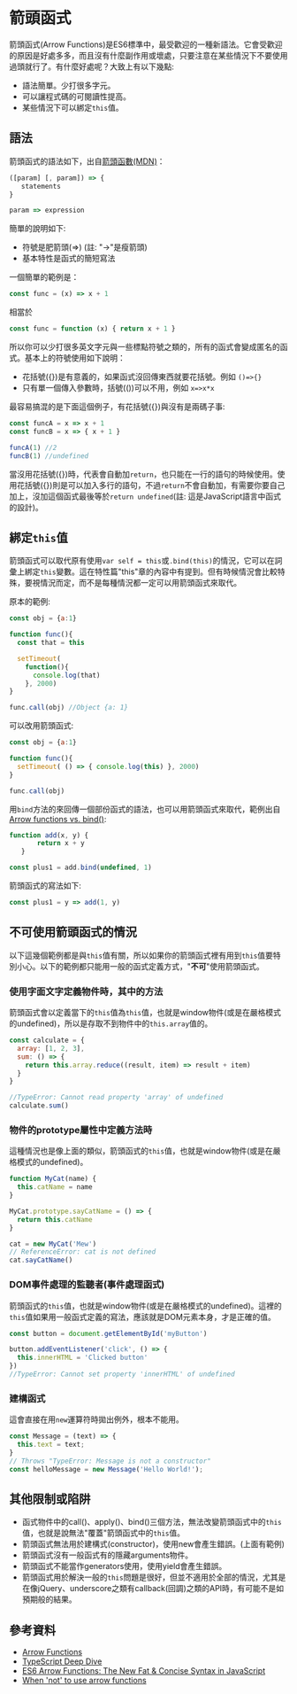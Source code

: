 # 箭頭函式

箭頭函式(Arrow Functions)是ES6標準中，最受歡迎的一種新語法。它會受歡迎的原因是好處多多，而且沒有什麼副作用或壞處，只要注意在某些情況下不要使用過頭就行了。有什麼好處呢？大致上有以下幾點:

- 語法簡單。少打很多字元。
- 可以讓程式碼的可閱讀性提高。
- 某些情況下可以綁定`this`值。

## 語法

箭頭函式的語法如下，出自[箭頭函數(MDN)](https://developer.mozilla.org/zh-TW/docs/Web/JavaScript/Reference/Functions/Arrow_functions)：

```js
([param] [, param]) => {
   statements
}

param => expression
```

簡單的說明如下:

- 符號是肥箭頭(=>) (註: "->"是瘦箭頭)
- 基本特性是函式的簡短寫法

一個簡單的範例是：

```js
const func = (x) => x + 1
```

相當於

```javascript
const func = function (x) { return x + 1 }
```

所以你可以少打很多英文字元與一些標點符號之類的，所有的函式會變成匿名的函式。基本上的符號使用如下說明：

- 花括號({})是有意義的，如果函式沒回傳東西就要花括號。例如 `()=>{}`
- 只有單一個傳入參數時，括號(())可以不用，例如 `x=>x*x`

最容易搞混的是下面這個例子，有花括號({})與沒有是兩碼子事:

```js
const funcA = x => x + 1
const funcB = x => { x + 1 }

funcA(1) //2
funcB(1) //undefined
```

當沒用花括號({})時，代表會自動加`return`，也只能在一行的語句的時候使用。使用花括號({})則是可以加入多行的語句，不過`return`不會自動加，有需要你要自己加上，沒加這個函式最後等於`return undefined`(註: 這是JavaScript語言中函式的設計)。

## 綁定`this`值

箭頭函式可以取代原有使用`var self = this`或`.bind(this)`的情況，它可以在詞彙上綁定`this`變數。這在特性篇"this"章的內容中有提到。但有時候情況會比較特殊，要視情況而定，而不是每種情況都一定可以用箭頭函式來取代。

原本的範例:

```js
const obj = {a:1}

function func(){
  const that = this

  setTimeout(
    function(){
      console.log(that)
    }, 2000)
}

func.call(obj) //Object {a: 1}
```

可以改用箭頭函式:

```js
const obj = {a:1}

function func(){
  setTimeout( () => { console.log(this) }, 2000)
}

func.call(obj)
```

用`bind`方法的來回傳一個部份函式的語法，也可以用箭頭函式來取代，範例出自[Arrow functions vs. bind()](http://www.2ality.com/2016/02/arrow-functions-vs-bind.html):

```js
function add(x, y) {
       return x + y
   }

const plus1 = add.bind(undefined, 1)
```

箭頭函式的寫法如下:

```js
const plus1 = y => add(1, y)
```

## 不可使用箭頭函式的情況

以下這幾個範例都是與`this`值有關，所以如果你的箭頭函式裡有用到`this`值要特別小心。以下的範例都只能用一般的函式定義方式，"**不可**"使用箭頭函式。

### 使用字面文字定義物件時，其中的方法

箭頭函式會以定義當下的`this`值為`this`值，也就是window物件(或是在嚴格模式的undefined)，所以是存取不到物件中的`this.array`值的。

```js
const calculate = {
  array: [1, 2, 3],
  sum: () => {
    return this.array.reduce((result, item) => result + item)
  }
}

//TypeError: Cannot read property 'array' of undefined
calculate.sum()
```

### 物件的prototype屬性中定義方法時

這種情況也是像上面的類似，箭頭函式的`this`值，也就是window物件(或是在嚴格模式的undefined)。

```js
function MyCat(name) {
  this.catName = name
}

MyCat.prototype.sayCatName = () => {
  return this.catName
}

cat = new MyCat('Mew')
// ReferenceError: cat is not defined
cat.sayCatName()
```

### DOM事件處理的監聽者(事件處理函式)

箭頭函式的`this`值，也就是window物件(或是在嚴格模式的undefined)。這裡的`this`值如果用一般函式定義的寫法，應該就是DOM元素本身，才是正確的值。

```js
const button = document.getElementById('myButton')

button.addEventListener('click', () => {
  this.innerHTML = 'Clicked button'
})
//TypeError: Cannot set property 'innerHTML' of undefined
```

### 建構函式

這會直接在用`new`運算符時拋出例外，根本不能用。

```js
const Message = (text) => {
  this.text = text;
}
// Throws "TypeError: Message is not a constructor"
const helloMessage = new Message('Hello World!');
```

## 其他限制或陷阱

- 函式物件中的call()、apply()、bind()三個方法，無法改變箭頭函式中的`this`值，也就是說無法"覆蓋"箭頭函式中的`this`值。
- 箭頭函式無法用於建構式(constructor)，使用new會產生錯誤。(上面有範例)
- 箭頭函式沒有一般函式有的隱藏arguments物件。
- 箭頭函式不能當作generators使用，使用yield會產生錯誤。
- 箭頭函式用於解決一般的`this`問題是很好，但並不適用於全部的情況，尤其是在像jQuery、underscore之類有callback(回調)之類的API時，有可能不是如預期般的結果。

## 參考資料

- [Arrow Functions](https://github.com/getify/You-Dont-Know-JS/blob/master/es6%20&%20beyond/ch2.md#arrow-functions)
- [TypeScript Deep Dive](https://basarat.gitbooks.io/typescript/content/docs/arrow-functions.html)
- [ES6 Arrow Functions: The New Fat & Concise Syntax in JavaScript](https://www.sitepoint.com/es6-arrow-functions-new-fat-concise-syntax-javascript/)
- [When 'not' to use arrow functions](https://rainsoft.io/when-not-to-use-arrow-functions-in-javascript/)
